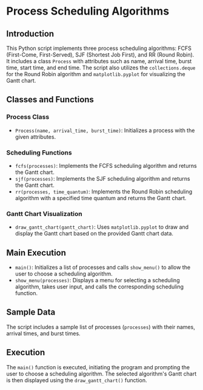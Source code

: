 # Process Scheduling Algorithms

## Introduction
This Python script implements three process scheduling algorithms: FCFS (First-Come, First-Served), SJF (Shortest Job First), and RR (Round Robin). It includes a class `Process` with attributes such as name, arrival time, burst time, start time, and end time. The script also utilizes the `collections.deque` for the Round Robin algorithm and `matplotlib.pyplot` for visualizing the Gantt chart.

## Classes and Functions
### Process Class
- `Process(name, arrival_time, burst_time)`: Initializes a process with the given attributes.

### Scheduling Functions
- `fcfs(processes)`: Implements the FCFS scheduling algorithm and returns the Gantt chart.
- `sjf(processes)`: Implements the SJF scheduling algorithm and returns the Gantt chart.
- `rr(processes, time_quantum)`: Implements the Round Robin scheduling algorithm with a specified time quantum and returns the Gantt chart.

### Gantt Chart Visualization
- `draw_gantt_chart(gantt_chart)`: Uses `matplotlib.pyplot` to draw and display the Gantt chart based on the provided Gantt chart data.

## Main Execution
- `main()`: Initializes a list of processes and calls `show_menu()` to allow the user to choose a scheduling algorithm.
- `show_menu(processes)`: Displays a menu for selecting a scheduling algorithm, takes user input, and calls the corresponding scheduling function.

## Sample Data
The script includes a sample list of processes (`processes`) with their names, arrival times, and burst times.

## Execution
The `main()` function is executed, initiating the program and prompting the user to choose a scheduling algorithm. The selected algorithm's Gantt chart is then displayed using the `draw_gantt_chart()` function.

